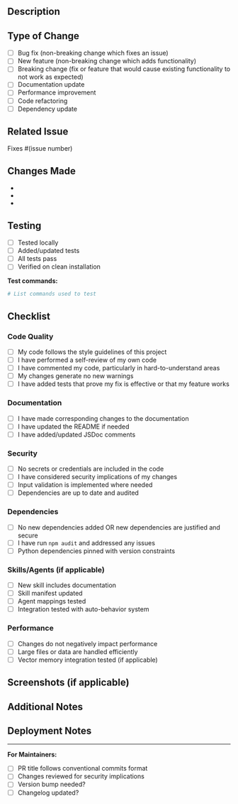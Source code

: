 ## Description

<!-- Provide a brief description of the changes in this PR -->

## Type of Change

- [ ] Bug fix (non-breaking change which fixes an issue)
- [ ] New feature (non-breaking change which adds functionality)
- [ ] Breaking change (fix or feature that would cause existing functionality to not work as expected)
- [ ] Documentation update
- [ ] Performance improvement
- [ ] Code refactoring
- [ ] Dependency update

## Related Issue

<!-- Link to the issue this PR addresses (if applicable) -->
Fixes #(issue number)

## Changes Made

<!-- List the specific changes made in this PR -->

-
-
-

## Testing

<!-- Describe the tests you ran and how to reproduce them -->

- [ ] Tested locally
- [ ] Added/updated tests
- [ ] All tests pass
- [ ] Verified on clean installation

**Test commands:**
```bash
# List commands used to test
```

## Checklist

### Code Quality
- [ ] My code follows the style guidelines of this project
- [ ] I have performed a self-review of my own code
- [ ] I have commented my code, particularly in hard-to-understand areas
- [ ] My changes generate no new warnings
- [ ] I have added tests that prove my fix is effective or that my feature works

### Documentation
- [ ] I have made corresponding changes to the documentation
- [ ] I have updated the README if needed
- [ ] I have added/updated JSDoc comments

### Security
- [ ] No secrets or credentials are included in the code
- [ ] I have considered security implications of my changes
- [ ] Input validation is implemented where needed
- [ ] Dependencies are up to date and audited

### Dependencies
- [ ] No new dependencies added OR new dependencies are justified and secure
- [ ] I have run `npm audit` and addressed any issues
- [ ] Python dependencies pinned with version constraints

### Skills/Agents (if applicable)
- [ ] New skill includes documentation
- [ ] Skill manifest updated
- [ ] Agent mappings tested
- [ ] Integration tested with auto-behavior system

### Performance
- [ ] Changes do not negatively impact performance
- [ ] Large files or data are handled efficiently
- [ ] Vector memory integration tested (if applicable)

## Screenshots (if applicable)

<!-- Add screenshots to help explain your changes -->

## Additional Notes

<!-- Any additional information that reviewers should know -->

## Deployment Notes

<!-- Any special deployment instructions or migration steps -->

---

**For Maintainers:**
- [ ] PR title follows conventional commits format
- [ ] Changes reviewed for security implications
- [ ] Version bump needed?
- [ ] Changelog updated?
